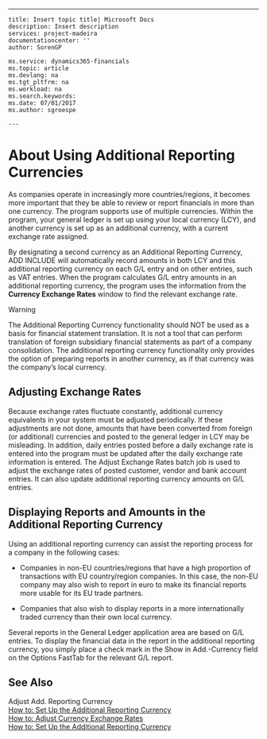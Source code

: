 ---
    title: Insert topic title| Microsoft Docs
    description: Insert description
    services: project-madeira
    documentationcenter: ''
    author: SorenGP

    ms.service: dynamics365-financials
    ms.topic: article
    ms.devlang: na
    ms.tgt_pltfrm: na
    ms.workload: na
    ms.search.keywords:
    ms.date: 07/01/2017
    ms.author: sgroespe

    ---
# About Using Additional Reporting Currencies
As companies operate in increasingly more countries\/regions, it becomes more important that they be able to review or report financials in more than one currency. The program supports use of multiple currencies. Within the program, your general ledger is set up using your local currency \(LCY\), and another currency is set up as an additional currency, with a current exchange rate assigned.  
  
 By designating a second currency as an Additional Reporting Currency, ADD INCLUDE<!--[!INCLUDE[navnow](../../includes/navnow_md.md)]--> will automatically record amounts in both LCY and this additional reporting currency on each G\/L entry and on other entries, such as VAT entries. When the program calculates G\/L entry amounts in an additional reporting currency, the program uses the information from the **Currency Exchange Rates** window to find the relevant exchange rate.  
  
> [!WARNING]  
>  The Additional Reporting Currency functionality should NOT be used as a basis for financial statement translation. It is not a tool that can perform translation of foreign subsidiary financial statements as part of a company consolidation. The additional reporting currency functionality only provides the option of preparing reports in another currency, as if that currency was the company’s local currency.  
  
## Adjusting Exchange Rates  
 Because exchange rates fluctuate constantly, additional currency equivalents in your system must be adjusted periodically. If these adjustments are not done, amounts that have been converted from foreign \(or additional\) currencies and posted to the general ledger in LCY may be misleading. In addition, daily entries posted before a daily exchange rate is entered into the program must be updated after the daily exchange rate information is entered. The Adjust Exchange Rates batch job is used to adjust the exchange rates of posted customer, vendor and bank account entries. It can also update additional reporting currency amounts on G\/L entries.  
  
## Displaying Reports and Amounts in the Additional Reporting Currency  
 Using an additional reporting currency can assist the reporting process for a company in the following cases:  
  
-   Companies in non-EU countries\/regions that have a high proportion of transactions with EU country\/region companies. In this case, the non-EU company may also wish to report in euro to make its financial reports more usable for its EU trade partners.  
  
-   Companies that also wish to display reports in a more internationally traded currency than their own local currency.  
  
 Several reports in the General Ledger application area are based on G\/L entries. To display the financial data in the report in the additional reporting currency, you simply place a check mark in the Show in Add.-Currency field on the Options FastTab for the relevant G\/L report.  
  
## See Also  
 Adjust Add. Reporting Currency   
 [How to: Set Up the Additional Reporting Currency](../FullExperience/how-to-set-up-the-additional-reporting-currency.md)   
 [How to: Adjust Currency Exchange Rates](../FullExperience/how-to-adjust-currency-exchange-rates.md)   
 [How to: Set Up the Additional Reporting Currency](../FullExperience/how-to-set-up-the-additional-reporting-currency.md)